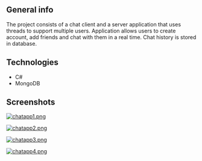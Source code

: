 ## General info

The project consists of a chat client and a server application that uses threads to support multiple users. Application allows users to create account, add friends and chat with them in a real time. Chat history is stored in database.

## Technologies

-   C#
-   MongoDB

## Screenshots

[![chatapp1.png](https://i.postimg.cc/cLMg8KZk/chatapp1.png)](https://postimg.cc/75hYFZ5S)

[![chatapp2.png](https://i.postimg.cc/HLYJ0pkY/chatapp2.png)](https://postimg.cc/hXYPcRm6)

[![chatapp3.png](https://i.postimg.cc/N0dKpWK1/chatapp3.png)](https://postimg.cc/mcFZrpND)

[![chatapp4.png](https://i.postimg.cc/W1Pq3mRJ/chatapp4.png)](https://postimg.cc/VdDkZCkY)
